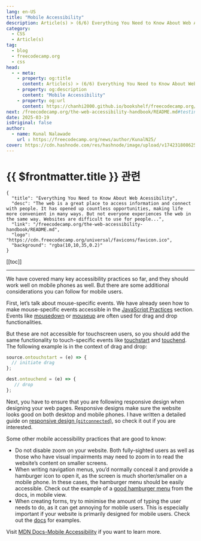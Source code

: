 ```yaml
---
lang: en-US
title: "Mobile Accessibility"
description: Article(s) > (6/6) Everything You Need to Know About Web Acessibility 
category:
  - CSS
  - Article(s)
tag:
  - blog
  - freecodecamp.org
  - css
head:
  - - meta:
    - property: og:title
      content: Article(s) > (6/6) Everything You Need to Know About Web Acessibility
    - property: og:description
      content: "Mobile Accessibility"
    - property: og:url
      content: https://chanhi2000.github.io/bookshelf/freecodecamp.org/the-web-accessibility-handbook/mobile-accessibility.html
next: /freecodecamp.org/the-web-accessibility-handbook/README.md#testing-accessibility-with-tools
date: 2025-03-19
isOriginal: false
author:
  - name: Kunal Nalawade
    url : https://freecodecamp.org/news/author/KunalN25/
cover: https://cdn.hashnode.com/res/hashnode/image/upload/v1742318086251/103cec5f-3330-4559-8554-4ec76b16ec76.png
---
```


# {{ $frontmatter.title }} 관련

```component VPCard
{
  "title": "Everything You Need to Know About Web Acessibility",
  "desc": "The web is a great place to access information and connect with people. It has opened up countless opportunities, making life more convenient in many ways. But not everyone experiences the web in the same way. Websites are difficult to use for people...",
  "link": "/freecodecamp.org/the-web-accessibility-handbook/README.md",
  "logo": "https://cdn.freecodecamp.org/universal/favicons/favicon.ico",
  "background": "rgba(10,10,35,0.2)"
}
```

[[toc]]

---

<SiteInfo
  name="Everything You Need to Know About Web Acessibility"
  desc="The web is a great place to access information and connect with people. It has opened up countless opportunities, making life more convenient in many ways. But not everyone experiences the web in the same way. Websites are difficult to use for people..."
  url="https://freecodecamp.org/news/the-web-accessibility-handbook#heading-mobile-accessibility"
  logo="https://cdn.freecodecamp.org/universal/favicons/favicon.ico"
  preview="https://cdn.hashnode.com/res/hashnode/image/upload/v1742318086251/103cec5f-3330-4559-8554-4ec76b16ec76.png"/>

We have covered many key accessibility practices so far, and they should work well on mobile phones as well. But there are some additional considerations you can follow for mobile users.

First, let’s talk about mouse-specific events. We have already seen how to make mouse-specific events accessible in the [JavaScript Practices](/freecodecamp.org/the-web-accessibility-handbook/additional-css-and-javascript-practices.md#heading-javascript-practices) section. Events like [<FontIcon icon="fa-brands fa-firefox"/>mousedown](https://developer.mozilla.org/en-US/docs/Web/API/Element/mousedown_event) or [<FontIcon icon="fa-brands fa-firefox"/>mouseup](https://developer.mozilla.org/en-US/docs/Web/API/Element/mouseup_event) are often used for drag and drop functionalities.

But these are not accessible for touchscreen users, so you should add the same functionality to touch-specific events like [<FontIcon icon="fa-brands fa-firefox"/>touchstart](https://developer.mozilla.org/en-US/docs/Web/API/Element/touchstart_event) and [<FontIcon icon="fa-brands fa-firefox"/>touchend](https://developer.mozilla.org/en-US/docs/Web/API/Element/touchend_event). The following example is in the context of drag and drop:

```js
source.ontouchstart = (e) => {
  // initiate drag
};

dest.ontouchend = (e) => {
   // drop
};
```

Next, you have to ensure that you are following responsive design when designing your web pages. Responsive designs make sure the website looks good on both desktop and mobile phones. I have written a detailed guide on [responsive design (<FontIcon icon="fa-brands fa-medium"/>`gitconnected`)](https://medium.com/gitconnected/read-this-to-make-your-website-responsive-35af4ab7992b), so check it out if you are interested.

Some other mobile accessibility practices that are good to know:

- Do not disable zoom on your website. Both fully-sighted users as well as those who have visual impairments may need to zoom in to read the website’s content on smaller screens.
- When writing navigation menus, you’d normally conceal it and provide a hamburger icon to open it, as the screen is much shorter/smaller on a mobile phone. In these cases, the hamburger menu should be easily accessible. Check out the example of a [<FontIcon icon="fas fa-globe"/>good hamburger menu](https://fritz-weisshart.de/meg_men/) from the docs, in mobile view.
- When creating forms, try to minimise the amount of typing the user needs to do, as it can get annoying for mobile users. This is especially important if your website is primarily designed for mobile users. Check out the [<FontIcon icon="fa-brands fa-firefox"/>docs](https://developer.mozilla.org/en-US/docs/Learn_web_development/Core/Accessibility/Mobile#user_input) for examples.

Visit [<FontIcon icon="fa-brands fa-firefox"/>MDN Docs-Mobile Accessibility](https://developer.mozilla.org/en-US/docs/Learn_web_development/Core/Accessibility/Mobile) if you want to learn more.